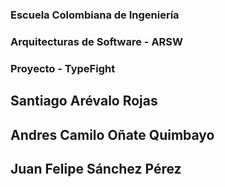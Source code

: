 ### Escuela Colombiana de Ingeniería
### Arquitecturas de Software - ARSW
### Proyecto - TypeFight
## Santiago Arévalo Rojas
## Andres Camilo Oñate Quimbayo
## Juan Felipe Sánchez Pérez
